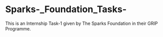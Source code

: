# Sparks-_Foundation_Tasks-
This is an Internship Task-1 given by The Sparks Foundation in their GRIP Programme.
